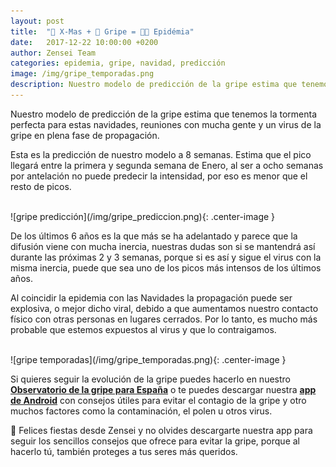 ```yaml
---
layout: post
title:  "🎄 X-Mas + 👾 Gripe = 🚀🤒 Epidémia"
date:   2017-12-22 10:00:00 +0200
author: Zensei Team
categories: epidemia, gripe, navidad, predicción
image: /img/gripe_temporadas.png
description: Nuestro modelo de predicción de la gripe estima que tenemos la tormenta perfecta para estas navidades...
---
```


Nuestro modelo de predicción de la gripe estima que tenemos la tormenta perfecta para estas navidades, reuniones con mucha gente y un virus de la gripe en plena fase de propagación. 

Esta es la predicción de nuestro modelo a 8 semanas. Estima que el pico llegará entre la primera y segunda semana de Enero, al ser a ocho semanas por antelación no puede predecir la intensidad, por eso es menor que el resto de picos.

<br>
![gripe predicción](/img/gripe_prediccion.png){: .center-image }
<br>

De los últimos 6 años es la que más se ha adelantado y parece que la difusión viene con mucha inercia, nuestras dudas son si se mantendrá así durante las próximas 2 y 3 semanas, porque si es así y sigue el virus con la misma inercia, puede que sea uno de los picos más intensos de los últimos años. 

Al coincidir la epidemia con las Navidades la propagación puede ser explosiva, o mejor dicho viral, debido a que aumentamos nuestro contacto físico con otras personas en lugares cerrados. Por lo tanto, es mucho más probable que estemos expuestos al virus y que lo contraigamos. 

<br>
![gripe temporadas](/img/gripe_temporadas.png){: .center-image }
<br>

Si quieres seguir la evolución de la gripe puedes hacerlo en nuestro **[Observatorio de la gripe para España](https://zenseiapp.com/gripe)** o te puedes descargar nuestra **[app de Android](https://play.google.com/store/apps/details?id=com.zenseiapp.medicaljournal&hl=es)** con consejos útiles para evitar el contagio de la gripe y otro muchos factores como la contaminación, el polen u otros virus.

🎉 Felices fiestas desde Zensei y no olvides descargarte nuestra app para seguir los sencillos consejos que ofrece para evitar la gripe, porque al hacerlo tú, también proteges a tus seres más queridos.
